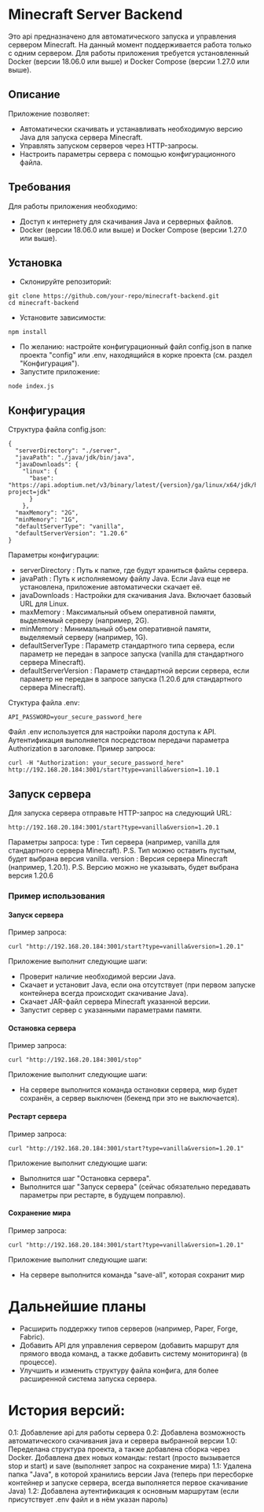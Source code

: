 # Minecraft Server Backend
Это api предназначено для автоматического запуска и управления сервером Minecraft. На данный момент поддерживается работа только с одним сервером.
Для работы приложения требуется установленный Docker (версии 18.06.0 или выше) и Docker Compose (версии 1.27.0 или выше).

## Описание
Приложение позволяет:
* Автоматически скачивать и устанавливать необходимую версию Java для запуска сервера Minecraft.
* Управлять запуском серверов через HTTP-запросы.
* Настроить параметры сервера с помощью конфигурационного файла.
## Требования
Для работы приложения необходимо:
* Доступ к интернету для скачивания Java и серверных файлов.
* Docker (версии 18.06.0 или выше) и Docker Compose (версии 1.27.0 или выше).
## Установка
* Склонируйте репозиторий:
```
git clone https://github.com/your-repo/minecraft-backend.git
cd minecraft-backend
```
* Установите зависимости:
```
npm install
```
* По желанию: настройте конфигурационный файл config.json в папке проекта "config" или .env, находящийся в корке проекта (см. раздел "Конфигурация").
* Запустите приложение:
```
node index.js
```
## Конфигурация
Структура файла config.json:
```
{
  "serverDirectory": "./server",
  "javaPath": "./java/jdk/bin/java",
  "javaDownloads": {
    "linux": {
      "base": "https://api.adoptium.net/v3/binary/latest/{version}/ga/linux/x64/jdk/hotspot/normal/adoptium?project=jdk"
      }
    },
  "maxMemory": "2G",
  "minMemory": "1G",
  "defaultServerType": "vanilla",
  "defaultServerVersion": "1.20.6"
}
```
Параметры конфигурации:
* serverDirectory : Путь к папке, где будут храниться файлы сервера.
* javaPath : Путь к исполняемому файлу Java. Если Java еще не установлена, приложение автоматически скачает её.
* javaDownloads : Настройки для скачивания Java. Включает базовый URL для Linux.
* maxMemory : Максимальный объем оперативной памяти, выделяемый серверу (например, 2G).
* minMemory : Минимальный объем оперативной памяти, выделяемый серверу (например, 1G).
* defaultServerType : Параметр стандартного типа сервера, если параметр не передан в запросе запуска (vanilla для стандартного сервера Minecraft).
* defaultServerVersion : Параметр стандартной версии сервера, если параметр не передан в запросе запуска (1.20.6 для стандартного сервера Minecraft).

Стуктура файла .env:
```
API_PASSWORD=your_secure_password_here
```
Файл .env используется для настройки пароля доступа к API. Аутентификация выполняется посредством передачи параметра Authorization в заголовке.
Пример запроса:
```
curl -H "Authorization: your_secure_password_here" http://192.168.20.184:3001/start?type=vanilla&version=1.10.1
```
## Запуск сервера
Для запуска сервера отправьте HTTP-запрос на следующий URL:
```
http://192.168.20.184:3001/start?type=vanilla&version=1.20.1
```
Параметры запроса:
type : Тип сервера (например, vanilla для стандартного сервера Minecraft). P.S. Тип можно оставить пустым, будет выбрана версия vanilla.
version : Версия сервера Minecraft (например, 1.20.1). P.S. Версию можно не указывать, будет выбрана версия 1.20.6
### Пример использования
#### Запуск сервера
Пример запроса:
```
curl "http://192.168.20.184:3001/start?type=vanilla&version=1.20.1"
```
Приложение выполнит следующие шаги:
* Проверит наличие необходимой версии Java.
* Скачает и установит Java, если она отсутствует (при первом запуске контейнера всегда происходит скачивание Java).
* Скачает JAR-файл сервера Minecraft указанной версии.
* Запустит сервер с указанными параметрами памяти.
#### Остановка сервера
Пример запроса:
```
curl "http://192.168.20.184:3001/stop"
```
Приложение выполнит следующие шаги:
* На сервере выполнится команда остановки сервера, мир будет сохранён, а сервер выключен (бекенд при это не выключается).

#### Рестарт сервера
Пример запроса:
```
curl "http://192.168.20.184:3001/start?type=vanilla&version=1.20.1"
```
Приложение выполнит следующие шаги:
* Выполнится шаг "Остановка сервера".
* Выполнится шаг "Запуск сервера" (сейчас обязательно передавать параметры при рестарте, в будущем поправлю).

#### Сохранение мира
Пример запроса:
```
curl "http://192.168.20.184:3001/start?type=vanilla&version=1.20.1"
```
Приложение выполнит следующие шаги:
* На сервере выполнится команда "save-all", которая сохранит мир

# Дальнейшие планы
* Расширить поддержку типов серверов (например, Paper, Forge, Fabric).
* Добавить API для управления сервером (добавить маршрут для прямого ввода команд, а также добавить систему мониторинга) (в процессе).
* Улучшить и изменить структуру файла конфига, для более расширенной система запуска сервера.

# История версий:
0.1: Добавление api для работы сервера
0.2: Добавлена возможность автоматического скачивания java и сервера выбранной версии
1.0: Переделана структура проекта, а также добавлена сборка через Docker. Добавлена двех новых команды: restart (просто вызывается stop и start) и save (выполняет запрос на сохранение мира)
1.1: Удалена папка "Java", в которой хранились версии Java (теперь при пересборке контейнер и запуске сервера, всегда выполняется первое скачивание Java)
1.2: Добавлена аутентификация к основным маршрутам (если присутствует .env файл и в нём указан пароль)